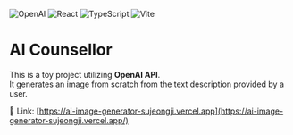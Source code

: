 ![OpenAI](https://img.shields.io/badge/OpenAI-412991.svg?style=for-the-badge&logo=OpenAI&logoColor=white)
![React](https://img.shields.io/badge/react-%2320232a.svg?style=for-the-badge&logo=react&logoColor=%2361DAFB)
![TypeScript](https://img.shields.io/badge/typescript-%23007ACC.svg?style=for-the-badge&logo=typescript&logoColor=white)
![Vite](https://img.shields.io/badge/Vite-B73BFE?style=for-the-badge&logo=vite&logoColor=FFD62E)

# AI Counsellor
This is a toy project utilizing __OpenAI API__.</br>
It generates an image from scratch from the text description provided by a user.</br>

🔗 Link: [https://ai-image-generator-sujeongji.vercel.app](https://ai-image-generator-sujeongji.vercel.app/) </br>
